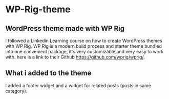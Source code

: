 # WP-Rig-theme
## WordPress theme made with WP Rig
I followed a Linkedin Learning course on how to create WordPress themes with WP Rig.
WP Rig is a modern build process and starter theme bundled into one convenient package, it's very customizable and very easy to work with.
here is a link to their Github https://github.com/wprig/wprig/.
## What i added to the theme
I added a footer widget and a widget for related posts (posts in same category).
